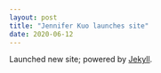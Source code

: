 ```yaml
---
layout: post
title: "Jennifer Kuo launches site"
date: 2020-06-12
---
```


Launched new site; powered by [Jekyll](http://jekyllrb.com). 
